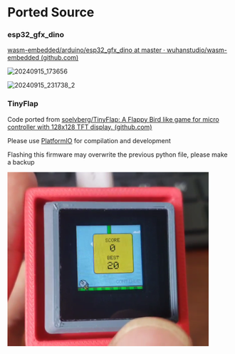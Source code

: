 # Ported Source

### esp32_gfx_dino

[wasm-embedded/arduino/esp32_gfx_dino at master · wuhanstudio/wasm-embedded (github.com)](https://github.com/wuhanstudio/wasm-embedded/tree/master/arduino/esp32_gfx_dino)

![20240915_173656](https://github.com/user-attachments/assets/a80f41ac-588d-4fef-b473-d6620010b4cf)

![20240915_231738_2](https://github.com/user-attachments/assets/9e65136e-ef9f-4823-a2e9-8e0c00b2a0d6)

### TinyFlap

Code ported from [soelvberg/TinyFlap: A Flappy Bird like game for micro controller with 128x128 TFT display. (github.com)](https://github.com/soelvberg/TinyFlap)

Please use [PlatformIO](https://platformio.org/platformio-ide) for compilation and development

Flashing this firmware may overwrite the previous python file, please make a backup

<img src="TinyFlap\pic.png" alt="pic" style="zoom: 50%;" />